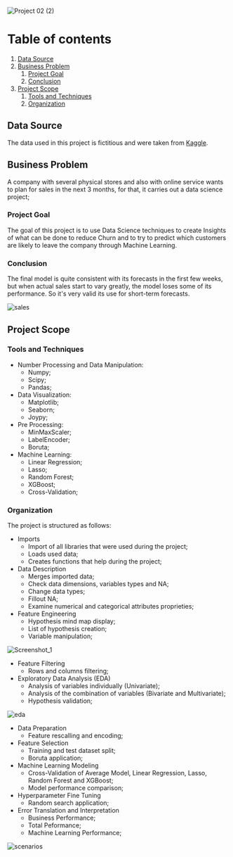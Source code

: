 ![Project 02 (2)](https://user-images.githubusercontent.com/48516350/140611865-f6f71e25-3805-4d85-b14a-c2c0a75e5685.png)


# Table of contents
1. [Data Source](#paragraph1)
2. [Business Problem](#introduction)
    1. [Project Goal](#goal)
    2. [Conclusion](#conclusion)   
3. [Project Scope](#scope)
    1. [Tools and Techniques](#tt) 
    2. [Organization](#organization)
    
## Data Source <a name="paragraph1"></a>
The data used in this project is fictitious and were taken from [Kaggle](https://www.kaggle.com/c/competitive-data-science-predict-future-sales/overview).

## Business Problem <a name="introduction"></a>
A company with several physical stores and also with online service wants to plan for sales in the next 3 months, for that, it carries out a data science project;

### Project Goal <a name="goal"></a>
The goal of this project is to use Data Science techniques to create Insights of what can be done to reduce Churn and to try to predict which customers are likely to leave the company through Machine Learning.

### Conclusion <a name="conclusion"></a>
The final model is quite consistent with its forecasts in the first few weeks, but when actual sales start to vary greatly, the model loses some of its performance. So it's very valid its use for short-term forecasts.

![sales](https://user-images.githubusercontent.com/48516350/138440805-b1467848-a890-47d5-b16f-104d638a9320.png)

## Project Scope <a name="scope"></a>

### Tools and Techniques <a name="tt"></a>
- Number Processing and Data Manipulation:
  - Numpy;
  - Scipy;
  - Pandas;
- Data Visualization:
  - Matplotlib;
  - Seaborn;
  - Joypy;
- Pre Processing:
  - MinMaxScaler;
  - LabelEncoder;
  - Boruta;
- Machine Learning:
  - Linear Regression;
  - Lasso;
  - Random Forest;
  - XGBoost;
  - Cross-Validation;

### Organization <a name="organization"></a>

The project is structured as follows:
- Imports
  - Import of all libraries that were used during the project;
  - Loads used data;
  - Creates functions that help during the project; 
- Data Description
  - Merges imported data;
  - Check data dimensions, variables types and NA;
  - Change data types;
  - Fillout NA;
  - Examine numerical and categorical attributes proprieties; 
- Feature Engineering
  - Hypothesis mind map display;
  - List of hypothesis creation;
  - Variable manipulation;

![Screenshot_1](https://user-images.githubusercontent.com/48516350/138440909-0575c292-9200-4a58-835c-39d833d53d97.png)

- Feature Filtering
  - Rows and columns filtering;
- Exploratory Data Analysis (EDA)
  - Analysis of variables individually (Univariate);
  - Analysis of the combination of variables (Bivariate and Multivariate);
  - Hypothesis validation;

![eda](https://user-images.githubusercontent.com/48516350/138440943-d1236886-4c6a-409d-a8af-e4d476a4c947.png)

- Data Preparation
  - Feature rescalling and encoding;
- Feature Selection
  - Training and test dataset split;
  - Boruta application;
- Machine Learning Modeling
  - Cross-Validation of Average Model, Linear Regression, Lasso, Random Forest and XGBoost;
  - Model performance comparison;
- Hyperparameter Fine Tuning
  - Random search application;
- Error Translation and Interpretation
  - Business Performance;
  - Total Peformance;
  - Machine Learning Performance;

![scenarios](https://user-images.githubusercontent.com/48516350/138440930-5fcdeb3e-e617-4762-ad08-71177d720329.png)
